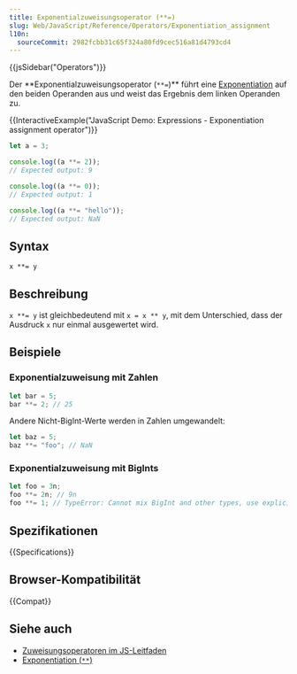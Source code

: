 ```yaml
---
title: Exponentialzuweisungsoperator (**=)
slug: Web/JavaScript/Reference/Operators/Exponentiation_assignment
l10n:
  sourceCommit: 2982fcbb31c65f324a80fd9cec516a81d4793cd4
---
```


{{jsSidebar("Operators")}}

Der **Exponentialzuweisungsoperator (`**=`)\*\* führt eine [Exponentiation](/de/docs/Web/JavaScript/Reference/Operators/Exponentiation) auf den beiden Operanden aus und weist das Ergebnis dem linken Operanden zu.

{{InteractiveExample("JavaScript Demo: Expressions - Exponentiation assignment operator")}}

```js interactive-example
let a = 3;

console.log((a **= 2));
// Expected output: 9

console.log((a **= 0));
// Expected output: 1

console.log((a **= "hello"));
// Expected output: NaN
```

## Syntax

```js-nolint
x **= y
```

## Beschreibung

`x **= y` ist gleichbedeutend mit `x = x ** y`, mit dem Unterschied, dass der Ausdruck `x` nur einmal ausgewertet wird.

## Beispiele

### Exponentialzuweisung mit Zahlen

```js
let bar = 5;
bar **= 2; // 25
```

Andere Nicht-BigInt-Werte werden in Zahlen umgewandelt:

```js
let baz = 5;
baz **= "foo"; // NaN
```

### Exponentialzuweisung mit BigInts

```js
let foo = 3n;
foo **= 2n; // 9n
foo **= 1; // TypeError: Cannot mix BigInt and other types, use explicit conversions
```

## Spezifikationen

{{Specifications}}

## Browser-Kompatibilität

{{Compat}}

## Siehe auch

- [Zuweisungsoperatoren im JS-Leitfaden](/de/docs/Web/JavaScript/Guide/Expressions_and_operators#assignment_operators)
- [Exponentiation (`**`)](/de/docs/Web/JavaScript/Reference/Operators/Exponentiation)
